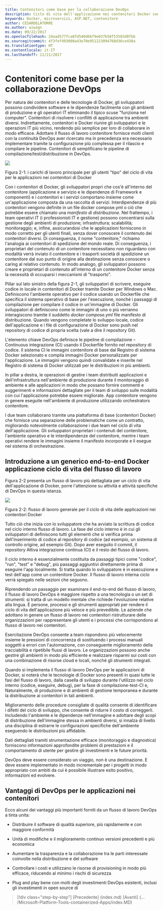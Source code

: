 ```yaml
---
title: Contenitori come base per la collaborazione DevOps
description: Ciclo di vita dell'applicazione nei contenitori Docker con strumenti e piattaforma Microsoft
keywords: Docker, microservizi, ASP.NET, contenitore
author: CESARDELATORRE
ms.author: wiwagn
ms.date: 09/22/2017
ms.openlocfilehash: 24aad577fca0fd540d66f9e037b58f53583d8fbb
ms.sourcegitcommit: 4f3fef493080a43e70e951223894768d36ce430a
ms.translationtype: HT
ms.contentlocale: it-IT
ms.lasthandoff: 11/21/2017
---
```

# <a name="containers-as-the-foundation-for-devops-collaboration"></a>Contenitori come base per la collaborazione DevOps

Per natura dei contenitori e delle tecnologie di Docker, gli sviluppatori possono condividere software e le dipendenze facilmente con gli ambienti di produzione e gli operatori IT eliminando il tipico scuse "funziona nel computer". Contenitori di risolvere i conflitti di applicazione tra ambienti diversi. Indirettamente, contenitori e Docker riunire gli sviluppatori e le operazioni IT più vicino, rendendo più semplice per loro di collaborare in modo efficace. Adottare il flusso di lavoro contenitore fornisce molti clienti con la continuità DevOps aver ricercato ma in precedenza era necessario implementare tramite la configurazione più complessa per il rilascio e compilare le pipeline. Contenitori di semplificano le pipeline di compilazione/test/distribuzione in DevOps.

![](./media/image1.png)

Figura 2-1: i carichi di lavoro principale per gli utenti "tipo" del ciclo di vita per le applicazioni nei contenitori di Docker

Con i contenitori di Docker, gli sviluppatori propri che cos'è all'interno del contenitore (applicazione e servizio e le dipendenze di Framework e componenti) e i contenitori e i servizi comportano insieme come un'applicazione composta da una raccolta di servizi. Interdipendenze di più contenitori vengono definite in un file docker compose.yml o ciò che potrebbe essere chiamato una *manifesto di distribuzione*. Nel frattempo, i team operativi IT (i professionisti IT e gestione) possono concentrarsi sulla gestione degli ambienti di produzione; infrastruttura; scalabilità; monitoraggio; e, infine, assicurandosi che le applicazioni forniscono in modo corretto per gli utenti finali, senza dover conoscere il contenuto dei contenitori diversi. Di conseguenza, il nome "contenitore," richiamo l'analogia ai contenitori di spedizione del mondo reale. Di conseguenza, i proprietari del contenuto di un contenitore necessitano non riguardano con modalità verrà inviato il contenitore e i trasporti società di spedizione un contenitore dal suo punto di origine alla destinazione senza conoscere o caring al relativo contenuto. In modo analogo, gli sviluppatori possono creare e proprietari di contenuto all'interno di un contenitore Docker senza la necessità di occuparsi i meccanismi di "trasporto".

Pillar sul lato sinistro della figura 2-1, gli sviluppatori di scrivere, eseguire codice in locale in contenitori di Docker tramite Docker per Windows o Mac. Definiscono l'ambiente operativo per il codice usando un Dockerfile che specifica il sistema operativo di base per l'esecuzione, nonché i passaggi di compilazione per compilare il codice in un'immagine di Docker. Gli sviluppatori di definiscono come le immagini di uno o più verranno interagiscono tramite il suddetto *docker compose.yml* file manifesto di distribuzione. Quando vengono completate lo sviluppo locale, codice dell'applicazione e i file di configurazione di Docker sono push nel repository di codice di propria scelta (vale a dire il repository Git).

L'elemento chiave DevOps definisce le pipeline di compilazione – Continuous integrazione (CI) usando il Dockerfile fornito nel repository di codice. Il sistema CI le immagini contenitore di base dal Registro di sistema Docker selezionato e compila immagini Docker personalizzate per l'applicazione. Le immagini vengono quindi convalidate e inserite nel Registro di sistema di Docker utilizzati per le distribuzioni in più ambienti.

In pillar a destra, le operazioni di gestire i team distribuiti applicazioni e dell'infrastruttura nell'ambiente di produzione durante il monitoraggio di ambiente e alle applicazioni in modo che possano fornire commenti e suggerimenti e informazioni dettagliate per il team di sviluppo sulle modalità con cui l'applicazione potrebbe essere migliorate. App contenitore vengono in genere eseguite nell'ambiente di produzione utilizzando orchestrators contenitore.

I due team collaborano tramite una piattaforma di base (contenitori Docker) che fornisce una separazione delle problematiche come un contratto, migliorando notevolmente collaborazione i due team nel ciclo di vita dell'applicazione. Gli sviluppatori proprietari i contenuti del contenitore, l'ambiente operativo e le interdipendenze del contenitore, mentre i team operativi rendere le immagini insieme il manifesto incorporate e li esegue nel sistema di orchestrazione.

## <a name="introduction-to-a-generic-end-to-end-docker-application-life-cycle-workflow"></a>Introduzione a un generico end-to-end Docker applicazione ciclo di vita del flusso di lavoro

Figura 2-2 presenta un flusso di lavoro più dettagliata per un ciclo di vita dell'applicazione di Docker, porre l'attenzione su attività e attività specifiche di DevOps in questa istanza.

![](./media/image2.png)

Figura 2-2: flusso di lavoro generale per il ciclo di vita delle applicazioni nei contenitori Docker

Tutto ciò che inizia con lo sviluppatore che ha avviato la scrittura di codice nel ciclo interno flusso di lavoro. La fase del ciclo interno è in cui gli sviluppatori di definiscono tutti gli elementi che si verifica prima dell'inserimento di codice al repository di codice (ad esempio, un sistema di controllo origine, ad esempio Git). Dopo aver eseguito il commit, il repository Attiva integrazione continua (CI) e il resto del flusso di lavoro.

Il ciclo interno è essenzialmente costituita da passaggi tipici come "codice", "run", "test" e "debug", più passaggi aggiuntivi direttamente prima di eseguire l'app localmente. Si tratta quando lo sviluppatore è in esecuzione e test dell'app come un contenitore Docker. Il flusso di lavoro interna ciclo verrà spiegato nelle sezioni che seguono.

Riprendendo un passaggio per esaminare il end-to-end del flusso di lavoro, il flusso di lavoro DevOps è maggiore rispetto a una tecnologia o un set di strumenti: si tratta di un modello mentale che richiede l'evoluzione relative alla lingua. È persone, processi e gli strumenti appropriati per rendere il ciclo di vita dell'applicazione più veloce e più prevedibile. Le aziende che adottano in genere un flusso di lavoro nei contenitori ristrutturare delle organizzazioni per rappresentare gli utenti e i processi che corrispondono al flusso di lavoro nei contenitori.

Esercitazione DevOps consente a team rispondono più velocemente insieme le pressioni di concorrenza di sostituendo i processi manuali soggetti a errori con l'automazione, con conseguente miglioramento della tracciabilità e ripetibile flussi di lavoro. Le organizzazioni possono anche gestire gli ambienti in modo più efficiente e realizzare risparmi sui costi con una combinazione di risorse cloud e locali, nonché gli strumenti integrati.

Quando si implementa il flusso di lavoro DevOps per le applicazioni di Docker, si noterà che le tecnologie di Docker sono presenti in quasi tutte le fasi del flusso di lavoro, dalla casella di sviluppo durante l'utilizzo nel ciclo interno (codice, eseguire, debug), per la fase di compilazione-test-CI e, Naturalmente, di produzione e di ambienti di gestione temporanea e durante la distribuzione ai contenitori in tali ambienti.

Miglioramento delle procedure consigliate di qualità consente di identificare i difetti del ciclo di sviluppo, che consente di ridurre il costo di correggerli. Includendo l'ambiente e le dipendenze nell'immagine e adottare degli scopi di distribuzione dell'immagine stessa in ambienti diversi, si innalza di livello una disciplina di estrarre le configurazioni specifiche dell'ambiente eseguendo le distribuzioni più affidabile.

Dati dettagliati tramiti strumentazione efficace (monitoraggio e diagnostica) forniscono informazioni approfondite problemi di prestazioni e il comportamento di utente per gestire gli investimenti e le future priorità.

DevOps deve essere considerato un viaggio, non è una destinazione. E deve essere implementato in modo incrementale per i progetti in modo appropriato con ambiti da cui è possibile illustrare esito positivo, informazioni ed evolvere.

## <a name="benefits-of-devops-for-containerized-applications"></a>Vantaggi di DevOps per le applicazioni nei contenitori

Ecco alcuni dei vantaggi più importanti forniti da un flusso di lavoro DevOps a tinta unita:

-   Distribuire il software di qualità superiore, più rapidamente e con maggiore conformità

-   Unità di modifiche e il miglioramento continuo versioni precedenti e più economica

-   Aumentare la trasparenza e la collaborazione tra le parti interessate coinvolte nella distribuzione e del software

-   Controllare i costi e utilizzano le risorse di provisioning in modo più efficace, riducendo al minimo i rischi di sicurezza

-   Plug and play bene con molti degli investimenti DevOps esistenti, inclusi gli investimenti in open source di

>[!div class="step-by-step"]
[Precedente] (index.md) [Avanti] (... /Microsoft-Platform-Tools-containerized-Apps/index.MD)
